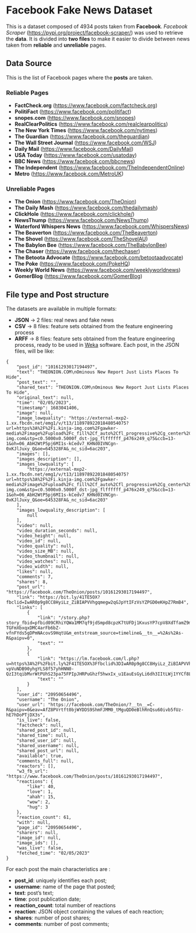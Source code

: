 # Facebook Fake News Dataset
This is a dataset composed of 4934 posts taken from **Facebook**. *Facebook Scraper* (https://pypi.org/project/facebook-scraper/) was used to retrieve the **data**.
It is divided into **two files** to make it easier to divide between news taken from **reliable** and **unreliable** pages.
## Data Source
This is the list of Facebook pages where the **posts** are taken.
### Reliable Pages
- **FactCheck.org** (https://www.facebook.com/factcheck.org) 
- **PolitiFact** (https://www.facebook.com/politifact) 
- **snopes.com** (https://www.facebook.com/snopes) 
- **RealClearPolitics** (https://www.facebook.com/realclearpolitics)
- **The New York Times** (https://www.facebook.com/nytimes)
- **The Guardian** (https://www.facebook.com/theguardian) 
- **The Wall Street Journal** (https://www.facebook.com/WSJ)
- **Daily Mail** (https://www.facebook.com/DailyMail) 
- **USA Today** (https://www.facebook.com/usatoday) 
- **BBC News** (https://www.facebook.com/bbcnews)
- **The Independent** (https://www.facebook.com/TheIndependentOnline)
- **Metro** (https://www.facebook.com/MetroUK)

### Unreliable Pages
- **The Onion** (https://www.facebook.com/TheOnion) 
- **The Daily Mash** (https://www.facebook.com/thedailymash) 
- **ClickHole** (https://www.facebook.com/clickhole/) 
- **NewsThump** (https://www.facebook.com/NewsThump) 
- **Waterford Whispers News** (https://www.facebook.com/WhispersNews) 
- **The Beaverton** (https://www.facebook.com/TheBeaverton) 
- **The Shovel** (https://www.facebook.com/TheShovelAU) 
- **The Babylon Bee** (https://www.facebook.com/TheBabylonBee)
- **The Chaser** (https://www.facebook.com/thechaser)
- **The Betoota Advocate** (https://www.facebook.com/betootaadvocate) 
- **The Poke** (https://www.facebook.com/PokeHQ)
- **Weekly World News** (https://www.facebook.com/weeklyworldnews)
- **GomerBlog** (https://www.facebook.com/GomerBlog)

## File type and Post structure
The datasets are available in multiple formats: 
- **JSON** &#8594; 2 files: real news and fake news
- **CSV** &#8594; 8 files: feature sets obtained from the feature engineering process
- **ARFF** &#8594; 8 files: feature sets obtained from the feature engineering process, ready to be used in [Weka](https://www.cs.waikato.ac.nz/ml/weka/) software.
Each post, in the JSON files, will be like: 

```
{
    "post_id": "10161293017194497",
    "text": "THEONION.COM\nOminous New Report Just Lists Places To Hide",
    "post_text": "",
    "shared_text": "THEONION.COM\nOminous New Report Just Lists Places To Hide",
    "original_text": null,
    "time": "02/05/2023",
    "timestamp": 1683041406,
    "image": null,
    "image_lowquality": "https://external-mxp2-1.xx.fbcdn.net/emg1/v/t13/11897892201848054075?url=https%3A%2F%2Fi.kinja-img.com%2Fgawker-media%2Fimage%2Fupload%2Fc_fill%2Cf_auto%2Cfl_progressive%2Cg_center%2Ch_675%2Cpg_1%2Cq_80%2Cw_1200%2F1bc2ccfb6ea317f202484e462e4d5fcf.jpg&fb_obo=1&utld=kinja-img.com&stp=c0.5000x0.5000f_dst-jpg_flffffff_p476x249_q75&ccb=13-1&oh=06_AbH2WtP5pj6MI1s-kCedv7_KHNd0IVNCgn-0xKJlJuxy_Q&oe=645328FA&_nc_sid=6ac203",
    "images": [],
    "images_description": [],
    "images_lowquality": [
        "https://external-mxp2-1.xx.fbcdn.net/emg1/v/t13/11897892201848054075?url=https%3A%2F%2Fi.kinja-img.com%2Fgawker-media%2Fimage%2Fupload%2Fc_fill%2Cf_auto%2Cfl_progressive%2Cg_center%2Ch_675%2Cpg_1%2Cq_80%2Cw_1200%2F1bc2ccfb6ea317f202484e462e4d5fcf.jpg&fb_obo=1&utld=kinja-img.com&stp=c0.5000x0.5000f_dst-jpg_flffffff_p476x249_q75&ccb=13-1&oh=06_AbH2WtP5pj6MI1s-kCedv7_KHNd0IVNCgn-0xKJlJuxy_Q&oe=645328FA&_nc_sid=6ac203"
    ],
    "images_lowquality_description": [
        null
    ],
    "video": null,
    "video_duration_seconds": null,
    "video_height": null,
    "video_id": null,
    "video_quality": null,
    "video_size_MB": null,
    "video_thumbnail": null,
    "video_watches": null,
    "video_width": null,
    "likes": null,
    "comments": 7,
    "shares": 8,
    "post_url": "https://facebook.com/TheOnion/posts/10161293017194497",
    "link": "https://bit.ly/41TE5OX?fbclid=IwAR0p9g8CC8HyiLz_ZiBIAPVVhgqmegw2qGJpYtIFzVsYZPGD0eKHpZ7RmB4",
    "links": [
        {
            "link": "/story.php?story_fbid=pfbid09CRhiYQWa1MM7qf9jdSmpd8cpzK7tUFDj1KxusYP7cpV8XdTfamZ9mTbbu3Auwm6l&id=20950654496&eav=AfYBvYeQ1_1nxuIeU7FkKK-TGFmXbxqxDMC4arFb6bZ-vfnFYds5gDPmNAcovS9HqtU&m_entstream_source=timeline&__tn__=%2As%2As-R&paipv=0",
            "text": ""
        },
        {
            "link": "https://lm.facebook.com/l.php?u=https%3A%2F%2Fbit.ly%2F41TE5OX%3Ffbclid%3DIwAR0p9g8CC8HyiLz_ZiBIAPVVhgqmegw2qGJpYtIFzVsYZPGD0eKHpZ7RmB4&h=AT24f_5wemx2-vpVuNDB90yhgYLS8f57yhHNN0-QzI3tqibMvrWtPUhS23pa75FPIpJHRPuGhzf5hwxIx_u1EauEsGyLi6dh3IItLWj1YYCf8L0IF9NBQQFzNs1fvrHSySoirR2ibfbiz6umVlN8rITqHtCM7T08fRwWiC4O5Pzl",
            "text": ""
        }
    ],
    "user_id": "20950654496",
    "username": "The Onion",
    "user_url": "https://facebook.com/TheOnion/?__tn__=C-R&paipv=0&eav=AfZ8PVrtft0bjWYDDS9ShmFJMM0_tMguQD0eBlhRnQsu60ivb5fUz-hE7hDoPTjDX3s",
    "is_live": false,
    "factcheck": null,
    "shared_post_id": null,
    "shared_time": null,
    "shared_user_id": null,
    "shared_username": null,
    "shared_post_url": null,
    "available": true,
    "comments_full": null,
    "reactors": [],
    "w3_fb_url": "https://www.facebook.com/TheOnion/posts/10161293017194497",
    "reactions": {
        "like": 40,
        "love": 1,
        "ahah": 15,
        "wow": 2,
        "hug": 3
    },
    "reaction_count": 61,
    "with": null,
    "page_id": "20950654496",
    "sharers": null,
    "image_id": null,
    "image_ids": [],
    "was_live": false,
    "fetched_time": "02/05/2023"
}
```

For each post the main characteristics are :
- **post_id**: uniquely identifies each post;
- **username**: name of the page that posted;
- **text**: post’s text;
- **time**: post publication date;
- **reaction_count**: total number of reactions
- **reaction**: JSON object containing the values of each reaction;
- **shares**: number of post shares;
- **comments**: number of post comments;
